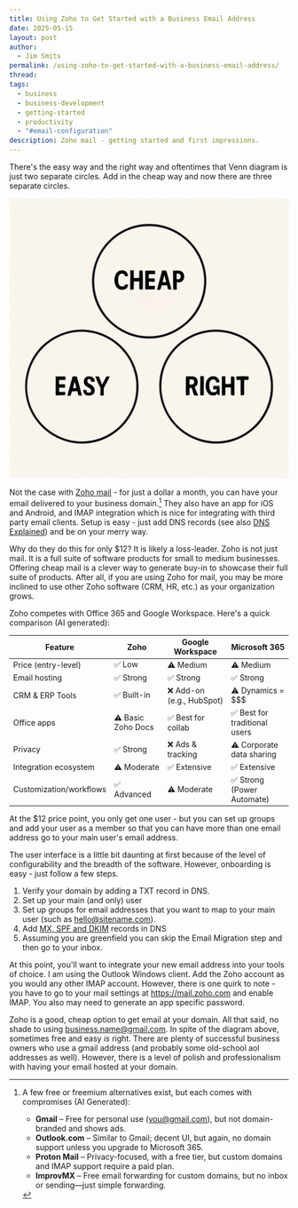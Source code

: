 ```yaml
---
title: Using Zoho to Get Started with a Business Email Address
date: 2025-05-15
layout: post
author:
  - Jim Smits
permalink: /using-zoho-to-get-started-with-a-business-email-address/
thread: 
tags:
  - business
  - business-development
  - getting-started
  - productivity
  - "#email-configuration"
description: Zoho mail - getting started and first impressions.
---
```


There's the easy way and the right way and oftentimes that Venn diagram is just two separate circles.  Add in the cheap way and now there are three separate circles.

![A Venn diagram showing three circles that don't overlap labeled, cheap, easy, and right](/assets/images/posts/qr90w3cx.png "AI Generated Cheap, Easy, Right Venn Diagram")

Not the case with [Zoho mail](https://www.zoho.com/mail/) - for just a dollar a month, you can have your email delivered to your business domain.[^1] They also have an app for iOS and Android, and IMAP integration which is nice for integrating with third party email clients. Setup is easy - just add DNS records (see also [DNS Explained](/dns-explained/)) and be on your merry way. 

Why do they do this for only $12? It is likely a loss-leader. Zoho is not just mail. It is a full suite of software products for small to medium businesses. Offering cheap mail is a clever way to generate buy-in to showcase their full suite of products.  After all, if you are using Zoho for mail, you may be more inclined to use other Zoho software (CRM, HR, etc.) as your organization grows.  

Zoho competes with Office 365 and Google Workspace.  Here's a quick comparison (AI generated):

| Feature                 | **Zoho**           | **Google Workspace**     | **Microsoft 365**            |
| ----------------------- | ------------------ | ------------------------ | ---------------------------- |
| Price (entry-level)     | ✅ Low              | ⚠️ Medium                | ⚠️ Medium                    |
| Email hosting           | ✅ Strong           | ✅ Strong                 | ✅ Strong                     |
| CRM & ERP Tools         | ✅ Built-in         | ❌ Add-on (e.g., HubSpot) | ⚠️ Dynamics = $$$            |
| Office apps             | ⚠️ Basic Zoho Docs | ✅ Best for collab        | ✅ Best for traditional users |
| Privacy                 | ✅ Strong           | ❌ Ads & tracking         | ⚠️ Corporate data sharing    |
| Integration ecosystem   | ⚠️ Moderate        | ✅ Extensive              | ✅ Extensive                  |
| Customization/workflows | ✅ Advanced         | ⚠️ Moderate              | ✅ Strong (Power Automate)    |

At the $12 price point, you only get one user - but you can set up groups and add your user as a member so that you can have more than one email address go to your main user's email address.

The user interface is a little bit daunting at first because of the level of configurability and the breadth of the software. However, onboarding is easy - just follow a few steps. 

1. Verify your domain by adding a TXT record in DNS.
2. Set up your main (and only) user
3. Set up groups for email addresses that you want to map to your main user (such as hello@sitename.com).
4. Add [MX, SPF and DKIM](/mx-spf-dkim-and-dmarc/) records in DNS
5. Assuming you are greenfield you can skip the Email Migration step and then go to your inbox.

At this point, you'll want to integrate your new email address into your tools of choice.  I am using the Outlook Windows client. Add the Zoho account as you would any other IMAP account. However, there is one quirk to note - you have to go to your mail settings at https://mail.zoho.com and enable IMAP. You also may need to generate an app specific password. 

Zoho is a good, cheap option to get email at your domain. All that said, no shade to using business.name@gmail.com.  In spite of the diagram above, sometimes free and easy _is_ right. There are plenty of successful business owners who use a gmail address (and probably some old-school aol addresses as well). However, there is a level of polish and professionalism with having your email hosted at your domain.

[^1]: A few free or freemium alternatives exist, but each comes with compromises (AI Generated):
	- **Gmail** – Free for personal use (you@gmail.com), but not domain-branded and shows ads. 
	- **Outlook.com** – Similar to Gmail; decent UI, but again, no domain support unless you upgrade to Microsoft 365.
	- **Proton Mail** – Privacy-focused, with a free tier, but custom domains and IMAP support require a paid plan.
	- **ImprovMX** – Free email forwarding for custom domains, but no inbox or sending—just simple forwarding.
